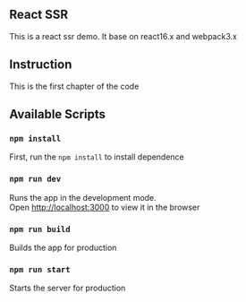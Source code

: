 ## React SSR

This is a react ssr demo. It base on react16.x and webpack3.x

## Instruction

This is the first chapter of the code

## Available Scripts

### `npm install`

First, run the `npm install` to install dependence

### `npm run dev`

Runs the app in the development mode.<br>
Open [http://localhost:3000](http://localhost:3000) to view it in the browser

### `npm run build`

Builds the app for production

### `npm run start`

Starts the server for production